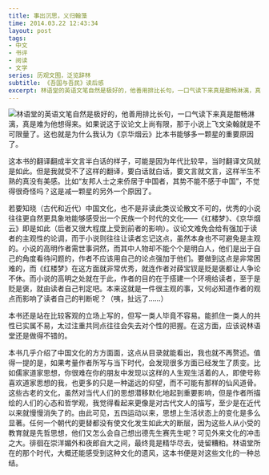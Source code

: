 ```yaml
---
title: 事出沉思，义归翰藻
time: 2014.03.22 12:43:34
layout: post
tags:
- 中文
- 书评
- 阅读
- 文学
series: 历观文囿，泛览辞林
subtitle: 《吾国与吾民》读后感
excerpt: 林语堂的英语文笔自然是极好的，他善用排比长句，一口气读下来真是酣畅淋漓，真是难为他想得来。如果说这于议论文上尚有限，那于小说上飞文染翰就是不可限量了。这也就是为什么我认为《京华烟云》比本书能够多一颗星的重要原因了。 
---
```


<a href="http://book.douban.com/subject/3200831/" target="_blank"><img class="book-img" src="{{ site.loadingImg }}" data-src="http://img5.douban.com/lpic/s3259778.jpg" /></a>林语堂的英语文笔自然是极好的，他善用排比长句，一口气读下来真是酣畅淋漓，真是难为他想得来。如果说这于议论文上尚有限，那于小说上飞文染翰就是不可限量了。这也就是为什么我认为《京华烟云》比本书能够多一颗星的重要原因了。 

这本书的翻译翻成半文言半白话的样子，可能是因为年代比较早，当时翻译文风就是如此。但是我就受不了这样的翻译，要白话就白话，要文言就文言，这样半生不熟的真没有美感。比如“友邦人士之来侨居于中国者，其势不能不感于中国”，不觉得很奇怪吗？这是减一颗星的另外一个原因了。 

若要知晓（古代和近代）中国文化，也不是非读此类议论散文不可的，优秀的小说往往更自然更具象地能够感受出一个民族一个时代的文化——《红楼梦》、《京华烟云》即是如此（后者又很大程度上受到前者的影响）。议论文难免会给有强加于读者的主观性的论调，而于小说则往往让读者忘记这点，虽然本身也不可避免是主观的。小说的高明作者需世事洞然，而其中人物却不能个个是明白人，他们是出于自己的角度看待问题的，作者不应该用自己的论点强加于他们。要做到这点是非常困难的，而《红楼梦》在这方面就非常优秀，就连作者对薛宝钗是贬是褒都让人争论不休。而小说的高明之处就在于此，作者的目的在于搭建一个环境给读者，至于是贬是褒，就由读者自己判定吧。本来这就是一件很主观的事，又何必知道作者的观点而影响了读者自己的判断呢？（咦，扯远了……）

本书还是站在比较客观的立场上写的，但写一类人毕竟不容易。能抓住一类人的共性已实属不易，太过注重共同点往往会失去对个性的把握。在这方面，应该说林语堂还是做得不错的。 

本书几乎介绍了中国文化的方方面面，这点从目录就能看出，我也就不再赘述。值得一提的是，如果考量作者所写与当下时代，会发现很多方面已经发生了质变。比如儒家道家思想，你很难在你的朋友中发现以这样的人生观生活着的人，即使号称喜欢道家思想的我，也更多的只是一种遥远的仰望，而不可能有那样的仙风道骨。这些古老的文化，虽然对当代人们的思想潜移默化地起到重要影响，但是作者所描绘的人们的心态和哲学观，我觉得看起来更像是对古代文人的描写，至少是在近代以来就慢慢消失了的。由此可见，五四运动以来，思想上生活状态上的变化是多么显著。任何一个朝代的更替都没有使文化发生如此大的断层，因为这些人从小受的教育就是先哲思想，他们又怎么会自己想出德先生赛先生呢？可见外来文化的冲击之大。徘徊在崇洋媚外和夜郎自大之间，最终竟是精华尽去，徒留糟粕。林语堂所在的那个时代，大概还能感受到这种文化的遗风，这本书便是对这些文化的一种总结。
